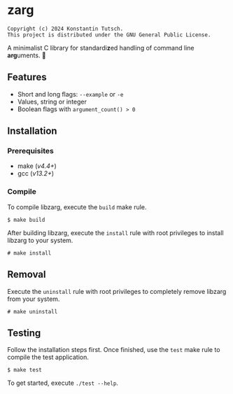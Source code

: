 # zarg

```
Copyright (c) 2024 Konstantin Tutsch.
This project is distributed under the GNU General Public License.
```

A minimalist C library for standardi**z**ed handling of command line **arg**uments. 🚀

## Features

- Short and long flags: `--example` or `-e`
- Values, string or integer
- Boolean flags with `argument_count() > 0`

## Installation

### Prerequisites

- make (*v4.4+*)
- gcc (*v13.2+*)

### Compile

To compile libzarg, execute the `build` make rule.

```
$ make build
```

After building libzarg, execute the `install` rule with root privileges to install libzarg to your system.

```
# make install
```

## Removal

Execute the `uninstall` rule with root privileges to completely remove libzarg from your system.

```
# make uninstall
```

## Testing

Follow the installation steps first. Once finished, use the `test` make rule to compile the test application.

```
$ make test
```

To get started, execute `./test --help`.
